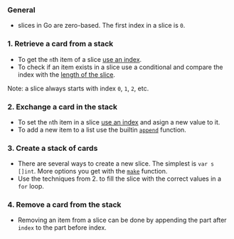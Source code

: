 ### General

- slices in Go are zero-based. The first index in a slice is `0`.

### 1. Retrieve a card from a stack

- To get the `n`th item of a slice [use an index][go-slices].
- To check if an item exists in a slice use a conditional and compare the index with the [length of the slice][len-builtin].

Note: a slice always starts with index `0`, `1`, `2`, etc.

### 2. Exchange a card in the stack

- To set the `n`th item in a slice [use an index][go-slices] and asign a new value to it.
- To add a new item to a list use the builtin [`append`][append-builtin] function.

### 3. Create a stack of cards

- There are several ways to create a new slice. The simplest is `var s []int`. More options you get with the [`make`][make-builtin] function.
- Use the techniques from 2. to fill the slice with the correct values in a `for` loop.

### 4. Remove a card from the stack

- Removing an item from a slice can be done by appending the part after `index` to the part before index.

[go-slices]: https://blog.golang.org/go-slices-usage-and-internals
[make-builtin]: https://golang.org/pkg/builtin/#make
[len-builtin]: https://golang.org/pkg/builtin/#len
[append-builtin]: https://golang.org/pkg/builtin/#append
